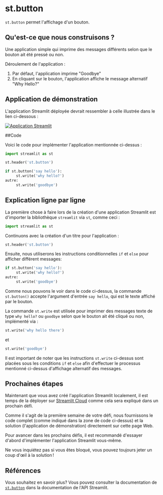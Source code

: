 # st.button

`st.button` permet l'affichage d'un bouton.

## Qu'est-ce que nous construisons ?

Une application simple qui imprime des messages différents selon que le bouton ait été pressé ou non.

Déroulement de l'application :

1. Par défaut, l'application imprime "Goodbye"
2. En cliquant sur le bouton, l'application affiche le message alternatif "Why Hello?"

## Application de démonstration

L'application Streamlit déployée devrait ressembler à celle illustrée dans le lien ci-dessous :

[![Application Streamlit](https://static.streamlit.io/badges/streamlit_badge_black_white.svg)](https://share.streamlit.io/dataprofessor/st.button/)

##Code

Voici le code pour implémenter l'application mentionnée ci-dessus :

```python
import streamlit as st

st.header('st.button')

if st.button('say hello'):
     st.write('why hello?')
autre:
     st.write('goodbye')
```

## Explication ligne par ligne

La première chose à faire lors de la création d'une application Streamlit est d'importer la bibliothèque `streamlit` via `st`, comme ceci :

```python
import streamlit as st
```

Continuons avec la création d'un titre pour l'application :

```python
st.header('st.button')
```

Ensuite, nous utiliserons les instructions conditionnelles `if` et `else` pour afficher différent messages:

```python
if st.button('say hello'):
     st.write('why hello?')
autre:
     st.write('goodbye')
```

Comme nous pouvons le voir dans le code ci-dessus, la commande `st.button()` accepte l'argument d'entrée `say hello`, qui est le texte affiché par le bouton.

La commande `st.write` est utilisée pour imprimer des messages texte de type `why hello?` ou `goodbye` selon que le bouton ait été cliqué ou non, implémenté via :


```python
st.write('why hello there')
```

et

```python
st.write('goodbye')
```

Il est important de noter que les instructions `st.write` ci-dessus sont placées sous les conditions `if` et `else` afin d'effectuer le processus mentionné ci-dessus d'affichage alternatif des messages.

## Prochaines étapes

Maintenant que vous avez créé l'application Streamlit localement, il est temps de la déployer sur [Streamlit Cloud](https://streamlit.io/cloud) comme cela sera expliqué dans un prochain défi.

Comme il s'agit de la première semaine de votre défi, nous fournissons le code complet (comme indiqué dans la zone de code ci-dessus) et la solution (l'application de démonstration) directement sur cette page Web.

Pour avancer dans les prochains défis, il est recommandé d'essayer d'abord d'implémenter l'application Streamlit vous-même.

Ne vous inquiétez pas si vous êtes bloqué, vous pouvez toujours jeter un coup d'œil à la solution !

## Références

Vous souhaitez en savoir plus? Vous pouvez consulter la documentation de [`st.button`](https://docs.streamlit.io/library/api-reference/widgets/st.button) dans la documentation de l'API Streamlit.